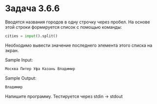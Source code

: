 # Задача 3.6.6

Вводятся названия городов в одну строчку через пробел. На основе этой строки формируется список с помощью команды:

```python
cities = input().split()
```

Необходимо вывести значение последнего элемента этого списка на экран.

Sample Input:

```python
Москва Питер Уфа Казань Владимир
```

Sample Output:

```python
Владимир
```

Напишите программу. Тестируется через stdin → stdout
